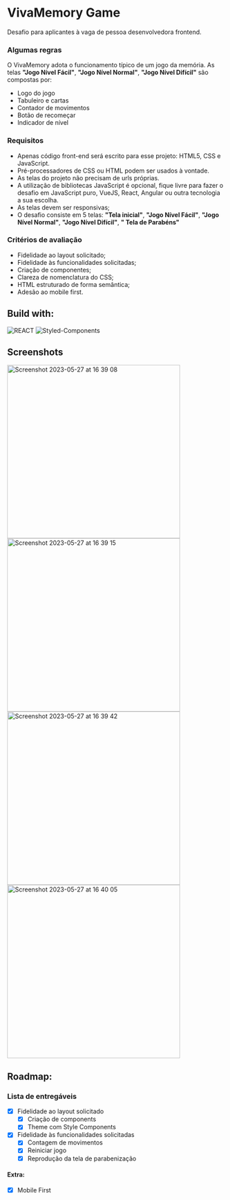 
# VivaMemory Game

Desafio para aplicantes à vaga de pessoa desenvolvedora frontend.

### Algumas regras
O VivaMemory adota o funcionamento típico de um jogo da memória. As telas  **"Jogo Nível Fácil"**,  **"Jogo Nível Normal"**,  **"Jogo Nível Difícil"**  são compostas por:
-   Logo do jogo
-   Tabuleiro e cartas
-   Contador de movimentos
-   Botão de recomeçar
-   Indicador de nível
### Requisitos 
-   Apenas código front-end será escrito para esse projeto: HTML5, CSS e JavaScript.
-   Pré-processadores de CSS ou HTML podem ser usados à vontade.
-   As telas do projeto não precisam de urls próprias.
-   A utilização de bibliotecas JavaScript é opcional, fique livre para fazer o desafio em JavaScript puro, VueJS, React, Angular ou outra tecnologia a sua escolha.
-   As telas devem ser responsivas;
-   O desafio consiste em 5 telas:  **"Tela inicial"**,  **"Jogo Nível Fácil"**,  **"Jogo Nível Normal"**,  **"Jogo Nível Difícil"**,  **" Tela de Parabéns"**

### Critérios de avaliação

-   Fidelidade ao layout solicitado;
-   Fidelidade às funcionalidades solicitadas;
-   Criação de componentes;
-   Clareza de nomenclatura do CSS;
-   HTML estruturado de forma semântica;
-   Adesão ao mobile first.

## Build with:

![REACT](https://img.shields.io/badge/React-20232A?style=for-the-badge&logo=react&logoColor=61DAFB)
![Styled-Components](https://img.shields.io/badge/styled--components-DB7093?style=for-the-badge&logo=styled-components&logoColor=white)

## Screenshots

 <img width="400" alt="Screenshot 2023-05-27 at 16 39 08" src="https://github.com/yuridapaz/vivadecora_desafio_frontend/assets/54784524/ace47b31-e0fc-4c33-a9f6-f59c0fc8d8d1">
<img width="400" alt="Screenshot 2023-05-27 at 16 39 15" src="https://github.com/yuridapaz/vivadecora_desafio_frontend/assets/54784524/96605c2a-d57e-4e93-9efc-9de511306f0c">
<img width="400" alt="Screenshot 2023-05-27 at 16 39 42" src="https://github.com/yuridapaz/vivadecora_desafio_frontend/assets/54784524/9768f56d-6b43-46ae-9def-ab0a0005bcd4">
<img width="400" alt="Screenshot 2023-05-27 at 16 40 05" src="https://github.com/yuridapaz/vivadecora_desafio_frontend/assets/54784524/591b5586-c384-4654-91c1-dac9ef362ea2">


## Roadmap:

### Lista de entregáveis

 - [x] Fidelidade ao layout solicitado
	 - [x] Criação de components
	 - [x] Theme com Style Components
 - [x] Fidelidade às funcionalidades solicitadas
	 - [x] Contagem de movimentos 
	 - [x] Reiniciar jogo
	 - [x] Reprodução da tela de parabenização

#### Extra:
 - [x] Mobile First


<!--  Aprendizados 
##  Aprendizados 

--> 
